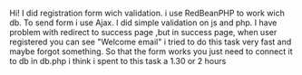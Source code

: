 Hi!
I did registration form wich validation.
i use RedBeanPHP to work wich db.
To send form i use Ajax.
I did simple validation on js and php.
I have problem with redirect to success page ,but in success page, when user registered you can see "Welcome email"
i tried to do this task very fast and maybe forgot something.
So that the form works you just need to connect it to db in db.php
i think i spent to this task a 1.30 or 2 hours